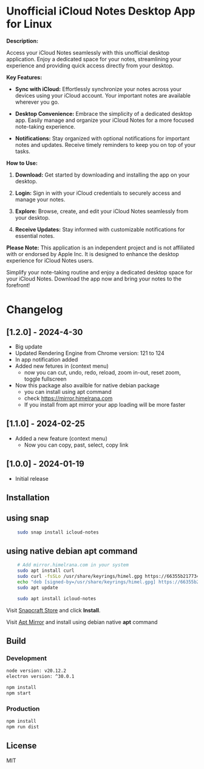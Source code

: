 # Unofficial iCloud Notes Desktop App for Linux

**Description:**

Access your iCloud Notes seamlessly with this unofficial desktop application. Enjoy a dedicated space for your notes, streamlining your experience and providing quick access directly from your desktop.

**Key Features:**

- **Sync with iCloud:** Effortlessly synchronize your notes across your devices using your iCloud account. Your important notes are available wherever you go.

- **Desktop Convenience:** Embrace the simplicity of a dedicated desktop app. Easily manage and organize your iCloud Notes for a more focused note-taking experience.

- **Notifications:** Stay organized with optional notifications for important notes and updates. Receive timely reminders to keep you on top of your tasks.

**How to Use:**

1. **Download:** Get started by downloading and installing the app on your desktop.

2. **Login:** Sign in with your iCloud credentials to securely access and manage your notes.

3. **Explore:** Browse, create, and edit your iCloud Notes seamlessly from your desktop.

4. **Receive Updates:** Stay informed with customizable notifications for essential notes.

**Please Note:**
This application is an independent project and is not affiliated with or endorsed by Apple Inc. It is designed to enhance the desktop experience for iCloud Notes users.

Simplify your note-taking routine and enjoy a dedicated desktop space for your iCloud Notes. Download the app now and bring your notes to the forefront!


# Changelog
## [1.2.0] - 2024-4-30
- Big update
- Updated Rendering Engine from Chrome version: 121 to 124
- In app notification added
- Added new fetures in (context menu)
    - now you can cut, undo, redo, reload, zoom in-out, reset zoom, toggle fullscreen
- Now this package also availble for native debian package
    - you can install using apt command
    - check https://mirror.himelrana.com
    - If you install from apt mirror your app loading will be more faster

## [1.1.0] - 2024-02-25
- Added a new feature (context menu)
    - Now you can copy, past, select, copy link
## [1.0.0] - 2024-01-19
- Initial release

## Installation

## using snap
```bash
    sudo snap install icloud-notes
```
## using native debian apt command

```bash
    # Add mirror.himelrana.com in your system
    sudo apt install curl
    sudo curl -fsSLo /usr/share/keyrings/himel.gpg https://66355b217734305f6607e3f6--mirror-himelrana.netlify.app/himel.gpg
    echo "deb [signed-by=/usr/share/keyrings/himel.gpg] https://66355b217734305f6607e3f6--mirror-himelrana.netlify.app/ stable main"|sudo tee /etc/apt/sources.list.d/himel-release list
    sudo apt update
```

```bash
    sudo apt install icloud-notes
```

Visit [Snapcraft Store](https://snapcraft.io/icloud-notes) and click **Install**.

Visit [Apt Mirror](https://mirror.himelrana.com)  and install using debian native **apt** command

## Build

### Development

```bash
node version: v20.12.2
electron version: ^30.0.1

```

```bash
npm install
npm start
```

### Production

```bash
npm install
npm run dist
```

## License

MIT

